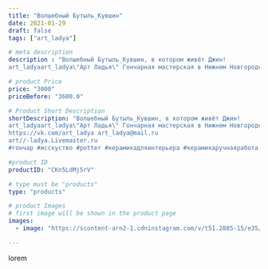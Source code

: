 ```yaml
---
title: "Волшебный Бутыль_Кувшин"
date: 2021-01-29
draft: false
tags: ["art_ladya"]

# meta description
description : "Волшебный Бутыль_Кувшин, в котором живёт Джин! 
art_ladyaart_ladya\"Арт Ладья\" Гончарная мастерская в Нижнем Новгороде. Изготовление керамики и мастер//-классы"

# product Price
price: "3000"
priceBefore: "3600.0"

# Product Short Description
shortDescription: "Волшебный Бутыль_Кувшин, в котором живёт Джин! 
art_ladyaart_ladya\"Арт Ладья\" Гончарная мастерская в Нижнем Новгороде. Изготовление керамики и мастер//-классы по обучению. 
https://vk.com/art_ladya art_ladya@mail.ru 
art//-ladya.Livemaster.ru
#гончар #исскуство #potter #керамикадляинтерьера #керамикаручнаяработа #гончарнаямастерская #керамиканазаказ #handmade #посудаизглины #керамика #гончарнаяпосуда #эксклюзивнаякерамика #painter #бутыль #decor #ceramicar #jug #claygoods #restaurant #earthenware #ceramic #design #magic #ceramicart #decanter #carafe #clay #кувшин #авторскаякерамика"

#product ID
productID: "CKn5LdMj5rV"

# type must be "products"
type: "products"

# product Images
# first image will be shown in the product page
images:
  - image: "https://scontent-arn2-1.cdninstagram.com/v/t51.2885-15/e35/143553675_420035452746991_4226006470753733999_n.jpg?tp=1&_nc_ht=scontent-arn2-1.cdninstagram.com&_nc_cat=107&_nc_ohc=WIBKABQRTC4AX9jbDcK&ccb=7-4&oh=1ac9a104765fba9d429537be44a6ef52&oe=60839D08&_nc_sid=86f79a&ig_cache_key=MjQ5NzIxNTk5NDMxNDg1NzE3Mw%3D%3D.2-ccb7-4"

---
```

lorem
